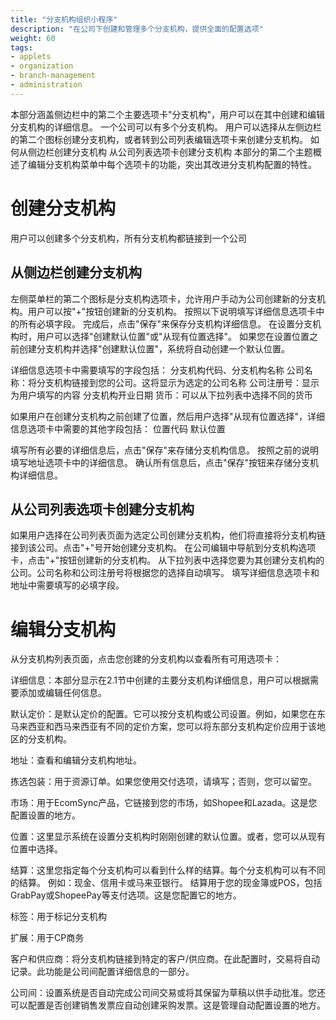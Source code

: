 ```yaml
---
title: "分支机构组织小程序"
description: "在公司下创建和管理多个分支机构，提供全面的配置选项"
weight: 60
tags:
- applets
- organization
- branch-management
- administration
---
```


本部分涵盖侧边栏中的第二个主要选项卡"分支机构"，用户可以在其中创建和编辑分支机构的详细信息。
一个公司可以有多个分支机构。
用户可以选择从左侧边栏的第二个图标创建分支机构，或者转到公司列表编辑选项卡来创建分支机构。
如何从侧边栏创建分支机构
从公司列表选项卡创建分支机构
本部分的第二个主题概述了编辑分支机构菜单中每个选项卡的功能，突出其改进分支机构配置的特性。

# 创建分支机构
用户可以创建多个分支机构，所有分支机构都链接到一个公司

## 从侧边栏创建分支机构
左侧菜单栏的第二个图标是分支机构选项卡，允许用户手动为公司创建新的分支机构。用户可以按"+"按钮创建新的分支机构。
按照以下说明填写详细信息选项卡中的所有必填字段。
完成后，点击"保存"来保存分支机构详细信息。
在设置分支机构时，用户可以选择"创建默认位置"或"从现有位置选择"。
如果您在设置位置之前创建分支机构并选择"创建默认位置"，系统将自动创建一个默认位置。

详细信息选项卡中需要填写的字段包括：
分支机构代码、分支机构名称
公司名称：将分支机构链接到您的公司。这将显示为选定的公司名称
公司注册号：显示为用户填写的内容
分支机构开业日期
货币：可以从下拉列表中选择不同的货币

如果用户在创建分支机构之前创建了位置，然后用户选择"从现有位置选择"，详细信息选项卡中需要的其他字段包括：
位置代码
默认位置

填写所有必要的详细信息后，点击"保存"来存储分支机构信息。
按照之前的说明填写地址选项卡中的详细信息。
确认所有信息后，点击"保存"按钮来存储分支机构详细信息。

## 从公司列表选项卡创建分支机构
如果用户选择在公司列表页面为选定公司创建分支机构，他们将直接将分支机构链接到该公司。点击"+"号开始创建分支机构。
在公司编辑中导航到分支机构选项卡，点击"+"按钮创建新的分支机构。
从下拉列表中选择您要为其创建分支机构的公司。公司名称和公司注册号将根据您的选择自动填写。
填写详细信息选项卡和地址中需要填写的必填字段。

# 编辑分支机构
从分支机构列表页面，点击您创建的分支机构以查看所有可用选项卡：

详细信息：本部分显示在2.1节中创建的主要分支机构详细信息，用户可以根据需要添加或编辑任何信息。

默认定价：是默认定价的配置。它可以按分支机构或公司设置。例如，如果您在东马来西亚和西马来西亚有不同的定价方案，您可以将东部分支机构定价应用于该地区的分支机构。

地址：查看和编辑分支机构地址。

拣选包装：用于资源订单。如果您使用交付选项，请填写；否则，您可以留空。

市场：用于EcomSync产品，它链接到您的市场，如Shopee和Lazada。这是您配置设置的地方。

位置：这里显示系统在设置分支机构时刚刚创建的默认位置。或者，您可以从现有位置中选择。

结算：这里您指定每个分支机构可以看到什么样的结算。每个分支机构可以有不同的结算。
例如：现金、信用卡或马来亚银行。
结算用于您的现金簿或POS，包括GrabPay或ShopeePay等支付选项。这是您配置它的地方。

标签：用于标记分支机构

扩展：用于CP商务

客户和供应商：将分支机构链接到特定的客户/供应商。在此配置时，交易将自动记录。此功能是公司间配置详细信息的一部分。

公司间：设置系统是否自动完成公司间交易或将其保留为草稿以供手动批准。您还可以配置是否创建销售发票应自动创建采购发票。这是管理自动配置设置的地方。
